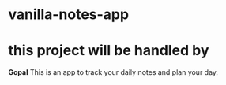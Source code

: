 # vanilla-notes-app

# this project will be handled by

**Gopal**
This is an app to track your daily notes and plan your day.
